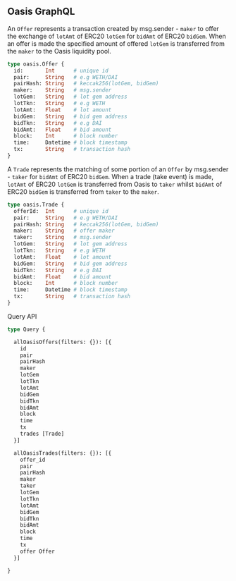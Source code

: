 ## Oasis GraphQL

An `Offer` represents a transaction created by msg.sender - `maker` to offer
the exchange of `lotAmt` of ERC20 `lotGem` for `bidAmt` of ERC20 `bidGem`. When
an offer is made the specified amount of offered `lotGem` is transferred from
the `maker` to the Oasis liquidity pool.

```graphql
type oasis.Offer {
  id:       Int      # unique id
  pair:     String   # e.g WETH/DAI
  pairHash: String   # keccak256(lotGem, bidGem)
  maker:    String   # msg.sender
  lotGem:   String   # lot gem address
  lotTkn:   String   # e.g WETH
  lotAmt:   Float    # lot amount
  bidGem:   String   # bid gem address
  bidTkn:   String   # e.g DAI
  bidAmt:   Float    # bid amount
  block:    Int      # block number
  time:     Datetime # block timestamp
  tx:       String   # transaction hash
}
```

A `Trade` represents the matching of some portion of an `Offer` by msg.sender -
`taker` for `bidAmt` of ERC20 `bidGem`. When a trade (take event) is made,
`lotAmt` of ERC20 `lotGem` is transferred from Oasis to `taker` whilst `bidAmt`
of ERC20 `bidGem` is transferred from `taker` to the `maker`.

```graphql
type oasis.Trade {
  offerId:  Int      # unique id
  pair:     String   # e.g WETH/DAI
  pairHash: String   # keccak256(lotGem, bidGem)
  maker:    String   # offer maker
  taker:    String   # msg.sender
  lotGem:   String   # lot gem address
  lotTkn:   String   # e.g WETH
  lotAmt:   Float    # lot amount
  bidGem:   String   # bid gem address
  bidTkn:   String   # e.g DAI
  bidAmt:   Float    # bid amount
  block:    Int      # block number
  time:     Datetime # block timestamp
  tx:       String   # transaction hash
}
```

Query API

```graphql
type Query {

  allOasisOffers(filters: {}): [{
    id
    pair
    pairHash
    maker
    lotGem
    lotTkn
    lotAmt
    bidGem
    bidTkn
    bidAmt
    block
    time
    tx
    trades [Trade]
  }]

  allOasisTrades(filters: {}): [{
    offer_id
    pair
    pairHash
    maker
    taker
    lotGem
    lotTkn
    lotAmt
    bidGem
    bidTkn
    bidAmt
    block
    time
    tx
    offer Offer
  }]

}
```
